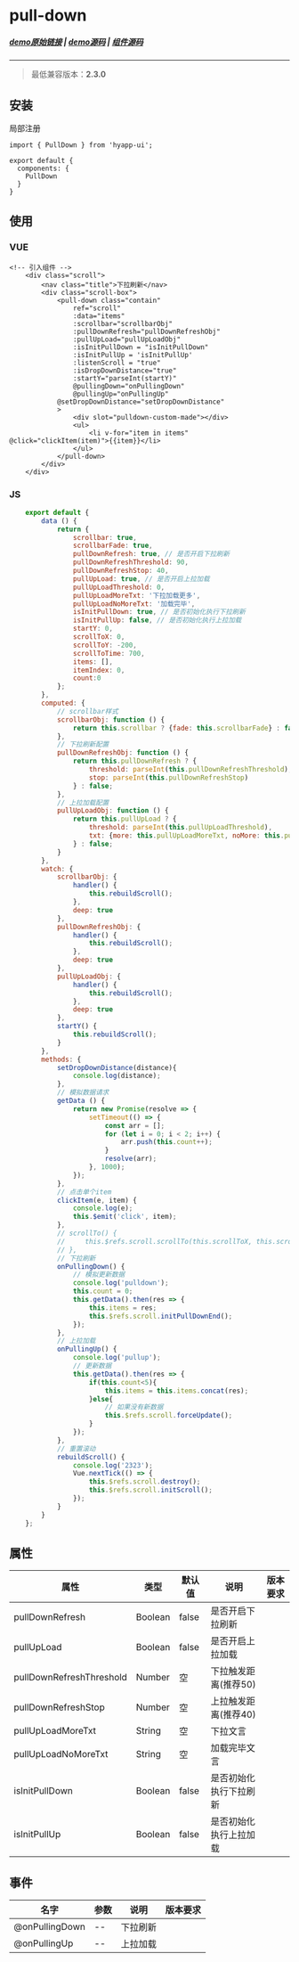 # pull-down

##### [demo原始链接](http://172.17.16.112:8888/examples/#/pullDown) | [demo源码](http://gitlab.jr.2345.net/finance_h5/h5_hyapp-ui/blob/dev/examples/routers/pullDown.vue) | [组件源码](http://gitlab.jr.2345.net/finance_h5/h5_hyapp-ui/tree/dev/src/packages/pull-down)
---
> 最低兼容版本：**2.3.0**

## 安装
局部注册
```js{1,5}
import { PullDown } from 'hyapp-ui';

export default {
  components: {
    PullDown
  }
}
```

## 使用

### VUE
```vue
<!-- 引入组件 -->
    <div class="scroll">
        <nav class="title">下拉刷新</nav>
        <div class="scroll-box">
            <pull-down class="contain"
                ref="scroll"
                :data="items"
                :scrollbar="scrollbarObj"
                :pullDownRefresh="pullDownRefreshObj"
                :pullUpLoad="pullUpLoadObj"
                :isInitPullDown = "isInitPullDown"
                :isInitPullUp = 'isInitPullUp'
                :listenScroll = "true"
                :isDropDownDistance="true"
                :startY="parseInt(startY)"
                @pullingDown="onPullingDown"
                @pullingUp="onPullingUp"
            @setDropDownDistance="setDropDownDistance"
            >
                <div slot="pulldown-custom-made"></div>
                <ul>
                    <li v-for="item in items" @click="clickItem(item)">{{item}}</li>
                </ul>
            </pull-down>
        </div>
    </div>
```
### JS
```js
    export default {
        data () {
            return {
                scrollbar: true,
                scrollbarFade: true,
                pullDownRefresh: true, // 是否开启下拉刷新
                pullDownRefreshThreshold: 90,
                pullDownRefreshStop: 40,
                pullUpLoad: true, // 是否开启上拉加载
                pullUpLoadThreshold: 0,
                pullUpLoadMoreTxt: '下拉加载更多',
                pullUpLoadNoMoreTxt: '加载完毕',
                isInitPullDown: true, // 是否初始化执行下拉刷新
                isInitPullUp: false, // 是否初始化执行上拉加载
                startY: 0,
                scrollToX: 0,
                scrollToY: -200,
                scrollToTime: 700,
                items: [],
                itemIndex: 0,
                count:0
            };
        },
        computed: {
            // scrollbar样式
            scrollbarObj: function () {
                return this.scrollbar ? {fade: this.scrollbarFade} : false;
            },
            // 下拉刷新配置
            pullDownRefreshObj: function () {
                return this.pullDownRefresh ? {
                    threshold: parseInt(this.pullDownRefreshThreshold),
                    stop: parseInt(this.pullDownRefreshStop)
                } : false;
            },
            // 上拉加载配置
            pullUpLoadObj: function () {
                return this.pullUpLoad ? {
                    threshold: parseInt(this.pullUpLoadThreshold),
                    txt: {more: this.pullUpLoadMoreTxt, noMore: this.pullUpLoadNoMoreTxt}
                } : false;
            }
        },
        watch: {
            scrollbarObj: {
                handler() {
                    this.rebuildScroll();
                },
                deep: true
            },
            pullDownRefreshObj: {
                handler() {
                    this.rebuildScroll();
                },
                deep: true
            },
            pullUpLoadObj: {
                handler() {
                    this.rebuildScroll();
                },
                deep: true
            },
            startY() {
                this.rebuildScroll();
            }
        },
        methods: {
            setDropDownDistance(distance){
                console.log(distance);
            },
            // 模拟数据请求
            getData () {
                return new Promise(resolve => {
                    setTimeout(() => {
                        const arr = [];
                        for (let i = 0; i < 2; i++) {
                            arr.push(this.count++);
                        }
                        resolve(arr);
                    }, 1000);
                });
            },
            // 点击单个item
            clickItem(e, item) {
                console.log(e);
                this.$emit('click', item);
            },
            // scrollTo() {
            //     this.$refs.scroll.scrollTo(this.scrollToX, this.scrollToY, this.scrollToTime)
            // },
            // 下拉刷新
            onPullingDown() {
                // 模拟更新数据
                console.log('pulldown');
                this.count = 0;
                this.getData().then(res => {
                    this.items = res;
                    this.$refs.scroll.initPullDownEnd();
                });
            },
            // 上拉加载
            onPullingUp() {
                console.log('pullup');
                // 更新数据
                this.getData().then(res => {
                    if(this.count<5){
                        this.items = this.items.concat(res);
                    }else{
                        // 如果没有新数据
                        this.$refs.scroll.forceUpdate();
                    }
                });
            },
            // 重置滚动
            rebuildScroll() {
                console.log('2323');
                Vue.nextTick(() => {
                    this.$refs.scroll.destroy();
                    this.$refs.scroll.initScroll();
                });
            }
        }
    };
```

## 属性

| 属性 | 类型 | 默认值 | 说明 |版本要求 |
| --- | --- | --- |--- |--- |
| pullDownRefresh | Boolean | false | 是否开启下拉刷新 |
| pullUpLoad | Boolean | false | 是否开启上拉加载 | 
| pullDownRefreshThreshold | Number | 空 | 下拉触发距离(推荐50) | 
| pullDownRefreshStop | Number | 空 | 上拉触发距离(推荐40) |
| pullUpLoadMoreTxt | String | 空 | 下拉文言 |
| pullUpLoadNoMoreTxt | String | 空 | 加载完毕文言 |
| isInitPullDown | Boolean | false | 是否初始化执行下拉刷新 |
| isInitPullUp | Boolean | false | 是否初始化执行上拉加载 |


## 事件

| 名字 | 参数 | 说明 |版本要求 |
| --- | --- | --- |--- |  
| @onPullingDown | -- | 下拉刷新 | 
| @onPullingUp | -- | 上拉加载 | 
